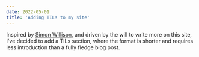 ```yaml
---
date: 2022-05-01
title: 'Adding TILs to my site'
---
```


Inspired by [Simon Willison](https://til.simonwillison.net/), and driven by the will to write more on this site, I've decided to add a TILs section, where the format is shorter and requires less introduction than a fully fledge blog post.

